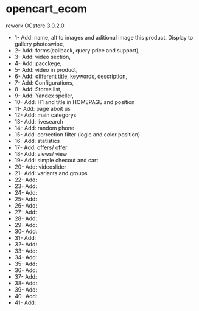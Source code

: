 # opencart_ecom

rework OCstore 3.0.2.0

* 1- Add: name, alt to images and aditional image this product. Display to gallery photoswipe,
* 2- Add: forms(callback, query price and support),
* 3- Add: video section,
* 4- Add: pacckege,
* 5- Add: video in product,
* 6- Add: different title, keywords, description,
* 7- Add: Configurations,
* 8- Add: Stores list,
* 9- Add: Yandex speller,
* 10- Add: H1 and title in HOMEPAGE and position
* 11- Add: page aboit us
* 12- Add: main categorys
* 13- Add: livesearch
* 14- Add: random phone
* 15- Add: correction filter (logic and color position)
* 16- Add: statistics
* 17- Add: offers/ offer
* 18- Add: views/ view
* 19- Add: simple checout and cart
* 20- Add: videoslider
* 21- Add: variants and groups
* 22- Add:
* 23- Add:
* 24- Add:
* 25- Add:
* 26- Add:
* 27- Add:
* 28- Add:
* 29- Add: 
* 30- Add:
* 31- Add:
* 32- Add:
* 33- Add:
* 34- Add:
* 35- Add:
* 36- Add:
* 37- Add:
* 38- Add:
* 39- Add:
* 40- Add:
* 41- Add:
